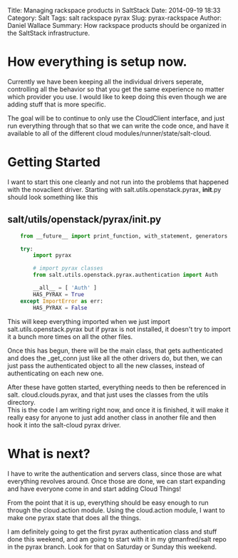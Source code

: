 Title: Managing rackspace products in SaltStack
Date: 2014-09-19 18:33
Category: Salt
Tags: salt rackspace pyrax
Slug: pyrax-rackspace
Author: Daniel Wallace
Summary: How rackspace products should be organized in the SaltStack infrastructure.

# How everything is setup now.

Currently we have been keeping all the individual drivers seperate, controlling 
all the behavior so that you get the same experience no matter which provider 
you use. I would like to keep doing this even though we are adding stuff that is
more specific.

The goal will be to continue to only use the CloudClient interface, and just run
everything through that so that we can write the code once, and have it 
available to all of the different cloud modules/runner/state/salt-cloud.


# Getting Started

I want to start this one cleanly and not run into the problems that happened 
with the novaclient driver.  Starting with salt.utils.openstack.pyrax, 
__init__.py should look something like this

## salt/utils/openstack/pyrax/__init__.py
```python
    from __future__ import print_function, with_statement, generators

    try:
        import pyrax

        # import pyrax classes
        from salt.utils.openstack.pyrax.authentication import Auth

        __all__ = [ 'Auth' ]
        HAS_PYRAX = True
    except ImportError as err:
        HAS_PYRAX = False
```

This will keep everything imported when we just import
salt.utils.openstack.pyrax but if pyrax is not installed, it doesn't try to 
import it a bunch more times on all the other files.  

Once this has begun, there will be the main class, that gets authenticated and 
does the _get_conn just like all the other drivers do, but then, we can just 
pass the authenticated object to all the new classes, instead of authenticating 
on each new one.

After these have gotten started, everything needs to then be referenced in salt.
cloud.clouds.pyrax, and that just uses the classes from the utils directory.  
This is the code I am writing right now, and once it is finished, it will make 
it really easy for anyone to just add another class in another file and then 
hook it into the salt-cloud pyrax driver.

# What is next?

I have to write the authentication and servers class, since those are what 
everything revolves around.  Once those are done, we can start expanding and 
have everyone come in and start adding Cloud Things!

From the point that it is up, everything should be easy enough to run through 
the cloud.action module.  Using the cloud.action module, I want to make one 
pyrax state that does all the things.

I am definitely going to get the first pyrax authentication class and stuff done
this weekend, and am going to start with it in my gtmanfred/salt repo in the 
pyrax branch.  Look for that on Saturday or Sunday this weekend.